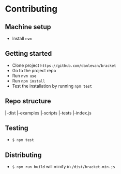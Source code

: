 # Contributing

## Machine setup

- Install `nvm`

## Getting started

- Clone project `https://github.com/danlevan/bracket`
- Go to the project repo
- Run `nvm use`
- Run `npm install`
- Test the installation by running `npm test`

## Repo structure

|-dist
|-examples
|-scripts
|-tests
|-index.js

## Testing

- `$ npm test`

## Distributing

- `$ npm run build` will minify in `/dist/bracket.min.js`
